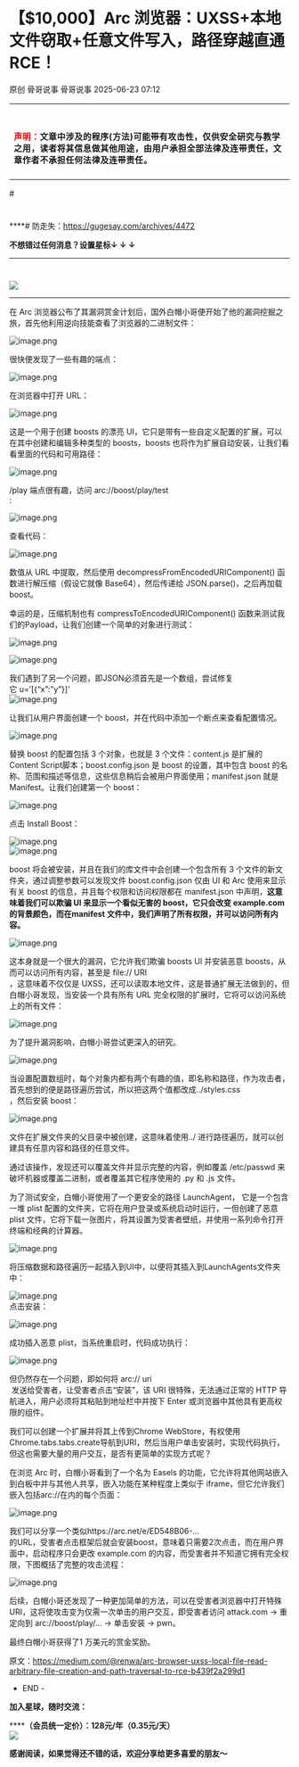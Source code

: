 #  【$10,000】Arc 浏览器：UXSS+本地文件窃取+任意文件写入，路径穿越直通RCE！​​  
原创 骨哥说事  骨哥说事   2025-06-23 07:12  
  
<table><tbody><tr><td data-colwidth="557" width="557" valign="top" style="word-break: break-all;"><h1 data-selectable-paragraph="" style="white-space: normal;outline: 0px;max-width: 100%;font-family: -apple-system, system-ui, &#34;Helvetica Neue&#34;, &#34;PingFang SC&#34;, &#34;Hiragino Sans GB&#34;, &#34;Microsoft YaHei UI&#34;, &#34;Microsoft YaHei&#34;, Arial, sans-serif;letter-spacing: 0.544px;background-color: rgb(255, 255, 255);box-sizing: border-box !important;overflow-wrap: break-word !important;"><strong style="outline: 0px;max-width: 100%;box-sizing: border-box !important;overflow-wrap: break-word !important;"><span style="outline: 0px;max-width: 100%;font-size: 18px;box-sizing: border-box !important;overflow-wrap: break-word !important;"><span style="color: rgb(255, 0, 0);"><strong><span style="font-size: 15px;"><span leaf="">声明：</span></span></strong></span><span style="font-size: 15px;"></span></span></strong><span style="outline: 0px;max-width: 100%;font-size: 18px;box-sizing: border-box !important;overflow-wrap: break-word !important;"><span style="font-size: 15px;"><span leaf="">文章中涉及的程序(方法)可能带有攻击性，仅供安全研究与教学之用，读者将其信息做其他用途，由用户承担全部法律及连带责任，文章作者不承担任何法律及连带责任。</span></span></span></h1></td></tr></tbody></table>#   
  
#   
  
****# 防走失：https://gugesay.com/archives/4472  
  
******不想错过任何消息？设置星标****↓ ↓ ↓**  
****  
#   
  
  
![](https://mmbiz.qpic.cn/sz_mmbiz_png/hZj512NN8jlbXyV4tJfwXpicwdZ2gTB6XtwoqRvbaCy3UgU1Upgn094oibelRBGyMs5GgicFKNkW1f62QPCwGwKxA/640?wx_fmt=png&from=appmsg "")  
  
****  
在 Arc 浏览器公布了其漏洞赏金计划后，国外白帽小哥便开始了他的漏洞挖掘之旅，首先他利用逆向技能查看了浏览器的二进制文件：  
  
![image.png](https://mmbiz.qpic.cn/sz_mmbiz_png/hZj512NN8jlI9wNBRf2cyoyIEUq75pFuHPuFIfS0PiaxohHPjWoCdLGjAMtQynAVlibZLZayTA9QvqxR0e2BJibOg/640?wx_fmt=png&from=appmsg "")  
  
  
很快便发现了一些有趣的端点：  
  
![image.png](https://mmbiz.qpic.cn/sz_mmbiz_png/hZj512NN8jlI9wNBRf2cyoyIEUq75pFu6rt2t6TB0NPdYRrt9wqkqh1sHe5Qsg1tGG7zbMM8iaptLlYTibYRkCbA/640?wx_fmt=png&from=appmsg "")  
  
  
在浏览器中打开 URL：  
  
![image.png](https://mmbiz.qpic.cn/sz_mmbiz_png/hZj512NN8jlI9wNBRf2cyoyIEUq75pFuibWDKLpjXoNcSnxMCWMWo4icft1tl3Kq1sE92MGP6chQV20swukpylwg/640?wx_fmt=png&from=appmsg "")  
  
  
这是一个用于创建 boosts 的漂亮 UI，它只是带有一些自定义配置的扩展，可以在其中创建和编辑多种类型的 boosts，boosts 也将作为扩展自动安装，让我们看看里面的代码和可用路径：  
  
![image.png](https://mmbiz.qpic.cn/sz_mmbiz_png/hZj512NN8jlI9wNBRf2cyoyIEUq75pFuSAibDgyicvT3B9TX98WpjbeFW9JCG1fYUOeSvhohKlLWlQcUwsibnwxGw/640?wx_fmt=png&from=appmsg "")  
  
  
/play 端点很有趣，访问 arc://boost/play/test  
:  
  
![image.png](https://mmbiz.qpic.cn/sz_mmbiz_png/hZj512NN8jlI9wNBRf2cyoyIEUq75pFuxASr3jIHE3s4AicciaNqbMbS1ibDzVMnCxuNcRoibKQh01UJOgUHODjzHQ/640?wx_fmt=png&from=appmsg "")  
  
  
查看代码：  
  
![image.png](https://mmbiz.qpic.cn/sz_mmbiz_png/hZj512NN8jlI9wNBRf2cyoyIEUq75pFubbrSLWeGwRa8OHpbC4FUWtmojxpUEdT6CA7dUvWbpU5SmqD4VPC8Uw/640?wx_fmt=png&from=appmsg "")  
  
  
数值从 URL 中提取，然后使用 decompressFromEncodedURIComponent() 函数进行解压缩（假设它就像 Base64），然后传递给 JSON.parse()，之后再加载 boost。  
  
幸运的是，压缩机制也有 compressToEncodedURIComponent() 函数来测试我们的Payload，让我们创建一个简单的对象进行测试：  
  
![image.png](https://mmbiz.qpic.cn/sz_mmbiz_png/hZj512NN8jlI9wNBRf2cyoyIEUq75pFuqz4f7ic2d8HzqF9iaTeWkTTXRDPZb18jlVDGyiagqw8mYrY71craabb9w/640?wx_fmt=png&from=appmsg "")  
  
  
![image.png](https://mmbiz.qpic.cn/sz_mmbiz_png/hZj512NN8jlI9wNBRf2cyoyIEUq75pFu2IPqj0eUrRjb18j9RjyJZJ3SfftiaCVnr5QvKnxsaRIeOYn20jHxnjA/640?wx_fmt=png&from=appmsg "")  
  
  
我们遇到了另一个问题，即JSON必须首先是一个数组，尝试修复它 u=’[{“x”:”y”}]’  
![image.png](https://mmbiz.qpic.cn/sz_mmbiz_png/hZj512NN8jlI9wNBRf2cyoyIEUq75pFulUcSNhUf0K1WKDBSTVsc5tIUnSavQgXSzd6AT0KHgRC6YKiaErh2laA/640?wx_fmt=png&from=appmsg "")  
  
  
让我们从用户界面创建一个 boost，并在代码中添加一个断点来查看配置情况。  
  
![image.png](https://mmbiz.qpic.cn/sz_mmbiz_png/hZj512NN8jlI9wNBRf2cyoyIEUq75pFulz73jXUHZbeApH0dQghNuQ3Ykyh4ariaH9XxncBDz1jh4xpKx3sGDWQ/640?wx_fmt=png&from=appmsg "")  
  
  
替换 boost 的配置包括 3 个对象，也就是 3 个文件：content.js 是扩展的Content Script脚本；boost.config.json 是 boost 的设置，其中包含 boost 的名称、范围和描述等信息，这些信息稍后会被用户界面使用；manifest.json 就是 Manifest。让我们创建第一个 boost：  
  
![image.png](https://mmbiz.qpic.cn/sz_mmbiz_png/hZj512NN8jlI9wNBRf2cyoyIEUq75pFuGZWa3w9zeHGWGawqibTwkuWsHKibm7P2PneW0CsEVLbiaC3g7ialN44OFg/640?wx_fmt=png&from=appmsg "")  
  
  
点击 Install Boost：  
  
![image.png](https://mmbiz.qpic.cn/sz_mmbiz_png/hZj512NN8jlI9wNBRf2cyoyIEUq75pFup8UnZHT6rsia6gJdPfSVzs2jMaicZib9roxqnjJJ6Jich1toSfQIdsQ4hw/640?wx_fmt=png&from=appmsg "")  
![image.png](https://mmbiz.qpic.cn/sz_mmbiz_png/hZj512NN8jlI9wNBRf2cyoyIEUq75pFuEDEYrmJn9tAVYnRUVNW0cLPZR5YC06ZZYk5DJnV4PxAo00H9q7CMbA/640?wx_fmt=png&from=appmsg "")  
  
boost 将会被安装，并且在我们的库文件中会创建一个包含所有 3 个文件的新文件夹，通过调整参数可以发现文件 boost.config.json 仅由 UI 和 Arc 使用来显示有关 boost 的信息，并且每个权限和访问权限都在 manifest.json 中声明，**这意味着我们可以欺骗 UI 来显示一个看似无害的 boost，它只会改变 example.com 的背景颜色，而在manifest 文件中，我们声明了所有权限，并可以访问所有内容。**  
  
![image.png](https://mmbiz.qpic.cn/sz_mmbiz_png/hZj512NN8jlI9wNBRf2cyoyIEUq75pFuf2zkOX8StV6W567Rs6PyOqcU7jKgSObrUqX3yk4PgrWklrSnOoHc5Q/640?wx_fmt=png&from=appmsg "")  
  
  
这本身就是一个很大的漏洞，它允许我们欺骗 boosts UI 并安装恶意 boosts，从而可以访问所有内容，甚至是 file:// URI  
，这意味着不仅仅是 UXSS，还可以读取本地文件，这是普通扩展无法做到的，但白帽小哥发现，当安装一个具有所有 URL 完全权限的扩展时，它将可以访问系统上的所有文件：  
  
![image.png](https://mmbiz.qpic.cn/sz_mmbiz_png/hZj512NN8jlI9wNBRf2cyoyIEUq75pFugYYuB92bfcSPds03zsDMFZB5fKJ4bOvzRoHrpzgt1HZ11XJdCjzTHA/640?wx_fmt=png&from=appmsg "")  
  
  
为了提升漏洞影响，白帽小哥尝试更深入的研究。  
  
![image.png](https://mmbiz.qpic.cn/sz_mmbiz_png/hZj512NN8jlI9wNBRf2cyoyIEUq75pFu03InOhFkxH1Lamu4EhzWp9kphknt7zZVNYznOfOde5MQAk35PCDI5g/640?wx_fmt=png&from=appmsg "")  
  
  
当设置配置数组时，每个对象内都有两个有趣的值，即名称和路径，作为攻击者，首先想到的便是路径遍历尝试，所以把这两个值都改成../styles.css  
，然后安装 boost：  
  
![image.png](https://mmbiz.qpic.cn/sz_mmbiz_png/hZj512NN8jlI9wNBRf2cyoyIEUq75pFuRvhibUWARUsaVS7EgyQc132E3XoMoUTYHibtKJfzAddibTgOib7iadgqkng/640?wx_fmt=png&from=appmsg "")  
  
  
文件在扩展文件夹的父目录中被创建，这意味着使用../ 进行路径遍历，就可以创建具有任意内容和路径的任意文件。  
  
通过该操作，发现还可以覆盖文件并显示完整的内容，例如覆盖 /etc/passwd 来破坏机器或覆盖二进制，或者覆盖其它程序使用的 .py 和 .js 文件。  
  
为了测试安全，白帽小哥使用了一个更安全的路径 LaunchAgent， 它是一个包含一堆 plist 配置的文件夹，它将在用户登录或系统启动时运行，一但创建了恶意 plist 文件，它将下载一张图片，将其设置为受害者壁纸，并使用一系列命令打开终端和经典的计算器。  
  
![image.png](https://mmbiz.qpic.cn/sz_mmbiz_png/hZj512NN8jlI9wNBRf2cyoyIEUq75pFuLy9SibicNJd0HAgMeMQEt6zpiaD4kpJkT38Gb0LE5vLoJajeibwrHBXtJw/640?wx_fmt=png&from=appmsg "")  
  
  
将压缩数据和路径遍历一起插入到UI中，以便将其插入到LaunchAgents文件夹中：  
  
![image.png](https://mmbiz.qpic.cn/sz_mmbiz_png/hZj512NN8jlI9wNBRf2cyoyIEUq75pFuQePnwKYJsfl4t7X6LiacgOSDXdiaS5UGxjIdj0BwgkDbzPv3ibWpjS24Q/640?wx_fmt=png&from=appmsg "")  
点击安装：  
  
![image.png](https://mmbiz.qpic.cn/sz_mmbiz_png/hZj512NN8jlI9wNBRf2cyoyIEUq75pFu8vB4FbdxtQjn6QENaoVeds7wPR5VTB5oPGcED2ILLNraNe9gpH4bxg/640?wx_fmt=png&from=appmsg "")  
  
  
成功插入恶意 plist，当系统重启时，代码成功执行：  
  
![image.png](https://mmbiz.qpic.cn/sz_mmbiz_png/hZj512NN8jlI9wNBRf2cyoyIEUq75pFuITbgLt7tqsYqJLy5quwlh4vNfpic3GcibULNRXR2Hn1iay0TS766WnWOA/640?wx_fmt=png&from=appmsg "")  
  
  
但仍然存在一个问题，即如何将 arc:// uri  
 发送给受害者，让受害者点击“安装”，该 URI 很特殊，无法通过正常的 HTTP 导航进入，用户必须将其粘贴到地址栏中并按下 Enter 或浏览器中其他具有更高权限的组件。  
  
我们可以创建一个扩展并将其上传到Chrome WebStore，有权使用Chrome.tabs.tabs.create导航到URI，然后当用户单击安装时，实现代码执行，但这也需要大量的用户交互，是否有更简单的实现方式呢？  
  
在浏览 Arc 时，白帽小哥看到了一个名为 Easels 的功能，它允许将其他网站嵌入到白板中并与其他人共享，嵌入功能在某种程度上类似于 iframe，但它允许我们嵌入包括arc://在内的每个页面：  
  
![image.png](https://mmbiz.qpic.cn/sz_mmbiz_png/hZj512NN8jlI9wNBRf2cyoyIEUq75pFuOd7eibiaZic1OGzLicspEbztibiab0uk53ibzoY6LrEd4lojpnv5NnicaD8b2Q/640?wx_fmt=png&from=appmsg "")  
  
  
我们可以分享一个类似https://arc.net/e/ED548B06-…  
的URL，受害者点击框架后就会安装boost，意味着只需要2次点击，而在用户界面中，启动程序只会更改 example.com 的内容，而受害者并不知道它拥有完全权限，下图概括了完整的攻击流程：  
  
![image.png](https://mmbiz.qpic.cn/sz_mmbiz_png/hZj512NN8jlI9wNBRf2cyoyIEUq75pFuoK6fqliczM4g3pMq9bKKdDf1PTNibrorcGP66BbkS7dLAHLa0E4hRriag/640?wx_fmt=png&from=appmsg "")  
  
  
后续，白帽小哥还发现了一种更加简单的方法，可以在受害者浏览器中打开特殊 URI，这将使攻击变为仅需一次单击的用户交互，即受害者访问 attack.com -> 重定向到 arc://boost/play/… -> 单击安装 -> pwn。  
  
最终白帽小哥获得了1 万美元的赏金奖励。  
  
原文：https://medium.com/@renwa/arc-browser-uxss-local-file-read-arbitrary-file-creation-and-path-traversal-to-rce-b439f2a299d1  
  
- END -  
  
  
**加入星球，随时交流：**  
  
**********（会员统一定价）：128元/年（0.35元/天）******  
![](https://mmbiz.qpic.cn/sz_mmbiz_jpg/hZj512NN8jnMJtHJnShkTnh3vR3fmaqicPicANic6OEsobrpRjx5vG6mMTib1icuPmuG74h2bxC4eP6nMMzbs5QaSlw/640?wx_fmt=jpeg&from=appmsg "")  
  
**感谢阅读，如果觉得还不错的话，欢迎分享给更多喜爱的朋友～**  
  
